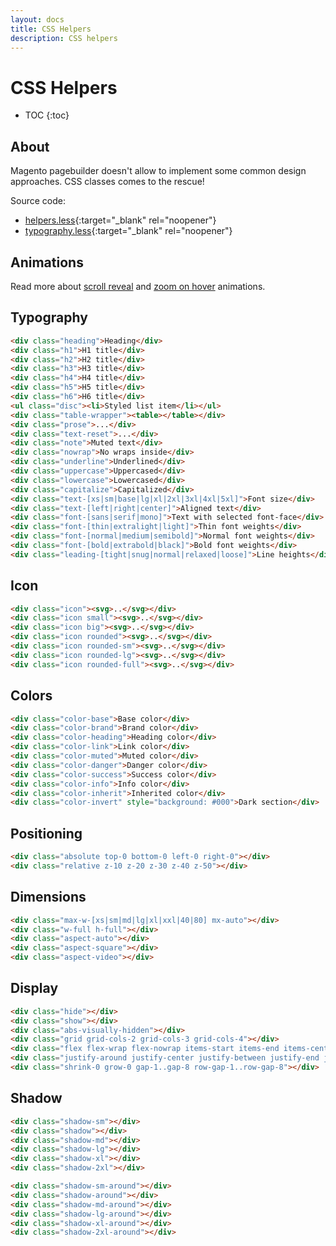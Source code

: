 ```yaml
---
layout: docs
title: CSS Helpers
description: CSS helpers
---
```


# CSS Helpers

* TOC
{:toc}

## About

Magento pagebuilder doesn't allow to implement some common design approaches.
CSS classes comes to the rescue!

Source code:

 - [helpers.less](https://github.com/breezefront/theme-frontend-breeze-blank/blob/master/web/css/base/_helpers.less){:target="_blank" rel="noopener"}
 - [typography.less](https://github.com/breezefront/theme-frontend-breeze-blank/blob/master/web/css/base/_typography.less){:target="_blank" rel="noopener"}

## Animations

Read more about [scroll reveal](/docs/scroll-reveal) and
[zoom on hover](/docs/zoom-on-hover) animations.

## Typography

```html
<div class="heading">Heading</div>
<div class="h1">H1 title</div>
<div class="h2">H2 title</div>
<div class="h3">H3 title</div>
<div class="h4">H4 title</div>
<div class="h5">H5 title</div>
<div class="h6">H6 title</div>
<ul class="disc"><li>Styled list item</li></ul>
<div class="table-wrapper"><table></table></div>
<div class="prose">...</div>
<div class="text-reset">...</div>
<div class="note">Muted text</div>
<div class="nowrap">No wraps inside</div>
<div class="underline">Underlined</div>
<div class="uppercase">Uppercased</div>
<div class="lowercase">Lowercased</div>
<div class="capitalize">Capitalized</div>
<div class="text-[xs|sm|base|lg|xl|2xl|3xl|4xl|5xl]">Font size</div>
<div class="text-[left|right|center]">Aligned text</div>
<div class="font-[sans|serif|mono]">Text with selected font-face</div>
<div class="font-[thin|extralight|light]">Thin font weights</div>
<div class="font-[normal|medium|semibold]">Normal font weights</div>
<div class="font-[bold|extrabold|black]">Bold font weights</div>
<div class="leading-[tight|snug|normal|relaxed|loose]">Line heights</div>
```

## Icon

```html
<div class="icon"><svg>..</svg></div>
<div class="icon small"><svg>..</svg></div>
<div class="icon big"><svg>..</svg></div>
<div class="icon rounded"><svg>..</svg></div>
<div class="icon rounded-sm"><svg>..</svg></div>
<div class="icon rounded-lg"><svg>..</svg></div>
<div class="icon rounded-full"><svg>..</svg></div>
```

## Colors

```html
<div class="color-base">Base color</div>
<div class="color-brand">Brand color</div>
<div class="color-heading">Heading color</div>
<div class="color-link">Link color</div>
<div class="color-muted">Muted color</div>
<div class="color-danger">Danger color</div>
<div class="color-success">Success color</div>
<div class="color-info">Info color</div>
<div class="color-inherit">Inherited color</div>
<div class="color-invert" style="background: #000">Dark section</div>
```

## Positioning

```html
<div class="absolute top-0 bottom-0 left-0 right-0"></div>
<div class="relative z-10 z-20 z-30 z-40 z-50"></div>
```

## Dimensions

```html
<div class="max-w-[xs|sm|md|lg|xl|xxl|40|80] mx-auto"></div>
<div class="w-full h-full"></div>
<div class="aspect-auto"></div>
<div class="aspect-square"></div>
<div class="aspect-video"></div>
```

## Display

```html
<div class="hide"></div>
<div class="show"></div>
<div class="abs-visually-hidden"></div>
<div class="grid grid-cols-2 grid-cols-3 grid-cols-4"></div>
<div class="flex flex-wrap flex-nowrap items-start items-end items-center items-baseline"></div>
<div class="justify-around justify-center justify-between justify-end justify-evenly"></div>
<div class="shrink-0 grow-0 gap-1..gap-8 row-gap-1..row-gap-8"></div>
```

## Shadow

```html
<div class="shadow-sm"></div>
<div class="shadow"></div>
<div class="shadow-md"></div>
<div class="shadow-lg"></div>
<div class="shadow-xl"></div>
<div class="shadow-2xl"></div>

<div class="shadow-sm-around"></div>
<div class="shadow-around"></div>
<div class="shadow-md-around"></div>
<div class="shadow-lg-around"></div>
<div class="shadow-xl-around"></div>
<div class="shadow-2xl-around"></div>
```
